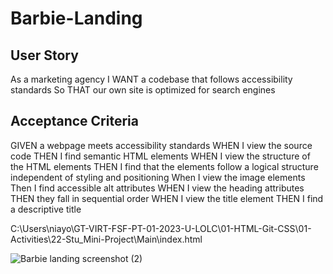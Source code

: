 # Barbie-Landing

## User Story
As a marketing agency
I WANT a codebase that follows accessibility standards
So THAT our own site is optimized for search engines

## Acceptance Criteria 
GIVEN a webpage meets accessibility standards 
WHEN I view the source code 
THEN I find semantic HTML elements 
WHEN I view the structure of the HTML elements 
THEN I find that the elements follow a logical structure independent of styling and positioning 
When I view the image elements 
Then I find accessible alt attributes 
WHEN I view the heading attributes
THEN they fall in sequential order 
WHEN I view the title element 
THEN I find a descriptive title

C:\Users\niayo\GT-VIRT-FSF-PT-01-2023-U-LOLC\01-HTML-Git-CSS\01-Activities\22-Stu_Mini-Project\Main\index.html

![Barbie landing screenshot (2)](https://user-images.githubusercontent.com/122752832/215360500-fe0ab034-27d6-484d-8311-8a721a5dc9bf.png)
